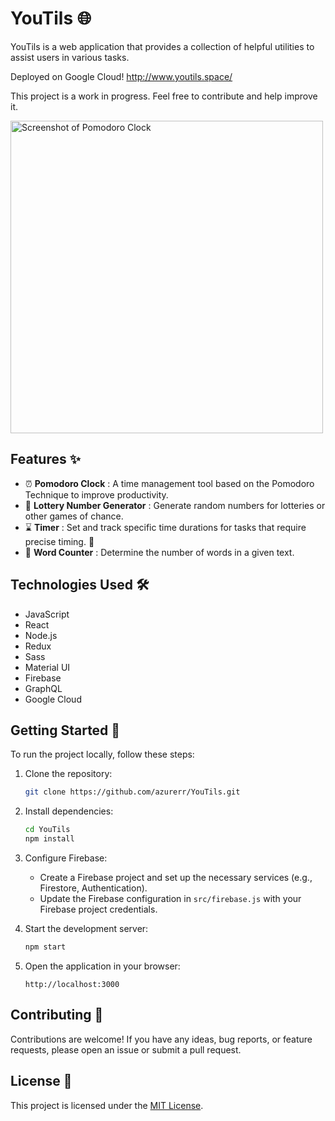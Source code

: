 
# YouTils 🌐

YouTils is a web application that provides a collection of helpful utilities to assist users in various tasks.

Deployed on Google Cloud!
http://www.youtils.space/

This project is a work in progress. Feel free to contribute and help improve it.

<img src="https://github.com/azurerr/YouTils/assets/41781756/b2c8c83c-f98d-4717-8c7a-78f2a00ed096" alt="Screenshot of Pomodoro Clock" width="500">


## Features ✨

- ⏰ **Pomodoro Clock** : A time management tool based on the Pomodoro Technique to improve productivity. 
- 🎲 **Lottery Number Generator** : Generate random numbers for lotteries or other games of chance.
- ⌛ **Timer** : Set and track specific time durations for tasks that require precise timing. 🚧
- 🔢 **Word Counter** : Determine the number of words in a given text.

## Technologies Used 🛠️

- JavaScript
- React
- Node.js
- Redux
- Sass
- Material UI
- Firebase
- GraphQL
- Google Cloud

## Getting Started 🚀

To run the project locally, follow these steps:

1. Clone the repository:
   ```bash
   git clone https://github.com/azurerr/YouTils.git
   ```

2. Install dependencies:
   ```bash
   cd YouTils
   npm install
   ```

3. Configure Firebase:
   - Create a Firebase project and set up the necessary services (e.g., Firestore, Authentication).
   - Update the Firebase configuration in `src/firebase.js` with your Firebase project credentials.

4. Start the development server:
   ```bash
   npm start
   ```

5. Open the application in your browser:
   ```
   http://localhost:3000
   ```

## Contributing 🤝

Contributions are welcome! If you have any ideas, bug reports, or feature requests, please open an issue or submit a pull request.

## License 📄

This project is licensed under the [MIT License](LICENSE).

